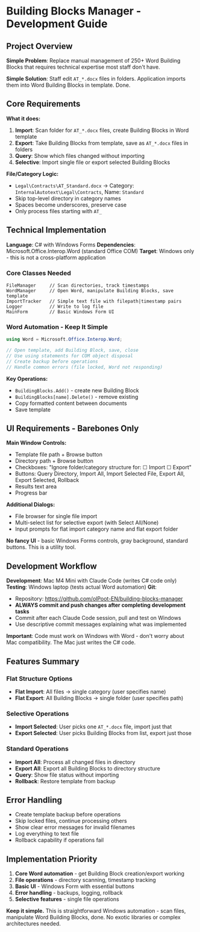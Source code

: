 # Building Blocks Manager - Development Guide

## Project Overview

**Simple Problem**: Replace manual management of 250+ Word Building Blocks that requires technical expertise most staff don't have.

**Simple Solution**: Staff edit `AT_*.docx` files in folders. Application imports them into Word Building Blocks in template. Done.

## Core Requirements

**What it does:**
1. **Import**: Scan folder for `AT_*.docx` files, create Building Blocks in Word template
2. **Export**: Take Building Blocks from template, save as `AT_*.docx` files in folders
3. **Query**: Show which files changed without importing
4. **Selective**: Import single file or export selected Building Blocks

**File/Category Logic:**
- `Legal\Contracts\AT_Standard.docx` → Category: `InternalAutotext\Legal\Contracts`, Name: `Standard`
- Skip top-level directory in category names
- Spaces become underscores, preserve case
- Only process files starting with `AT_`

## Technical Implementation

**Language**: C# with Windows Forms
**Dependencies**: Microsoft.Office.Interop.Word (standard Office COM)
**Target**: Windows only - this is not a cross-platform application

### Core Classes Needed
```
FileManager     // Scan directories, track timestamps
WordManager     // Open Word, manipulate Building Blocks, save template  
ImportTracker   // Simple text file with filepath|timestamp pairs
Logger          // Write to log file
MainForm        // Basic Windows Form UI
```

### Word Automation - Keep It Simple
```csharp
using Word = Microsoft.Office.Interop.Word;

// Open template, add Building Block, save, close
// Use using statements for COM object disposal
// Create backup before operations
// Handle common errors (file locked, Word not responding)
```

**Key Operations:**
- `BuildingBlocks.Add()` - create new Building Block
- `BuildingBlocks[name].Delete()` - remove existing
- Copy formatted content between documents
- Save template

## UI Requirements - Barebones Only

**Main Window Controls:**
- Template file path + Browse button
- Directory path + Browse button  
- Checkboxes: "Ignore folder/category structure for: ☐ Import ☐ Export"
- Buttons: Query Directory, Import All, Import Selected File, Export All, Export Selected, Rollback
- Results text area
- Progress bar

**Additional Dialogs:**
- File browser for single file import
- Multi-select list for selective export (with Select All/None)
- Input prompts for flat import category name and flat export folder

**No fancy UI** - basic Windows Forms controls, gray background, standard buttons. This is a utility tool.

## Development Workflow

**Development**: Mac M4 Mini with Claude Code (writes C# code only)
**Testing**: Windows laptop (tests actual Word automation)
**Git**: 
- Repository: https://github.com/olPoot-EN/building-blocks-manager
- **ALWAYS commit and push changes after completing development tasks**
- Commit after each Claude Code session, pull and test on Windows
- Use descriptive commit messages explaining what was implemented

**Important**: Code must work on Windows with Word - don't worry about Mac compatibility. The Mac just writes the C# code.

## Features Summary

### Flat Structure Options
- **Flat Import**: All files → single category (user specifies name)
- **Flat Export**: All Building Blocks → single folder (user specifies path)

### Selective Operations  
- **Import Selected**: User picks one `AT_*.docx` file, import just that
- **Export Selected**: User picks Building Blocks from list, export just those

### Standard Operations
- **Import All**: Process all changed files in directory
- **Export All**: Export all Building Blocks to directory structure
- **Query**: Show file status without importing
- **Rollback**: Restore template from backup

## Error Handling
- Create template backup before operations
- Skip locked files, continue processing others
- Show clear error messages for invalid filenames
- Log everything to text file
- Rollback capability if operations fail

## Implementation Priority
1. **Core Word automation** - get Building Block creation/export working
2. **File operations** - directory scanning, timestamp tracking
3. **Basic UI** - Windows Form with essential buttons
4. **Error handling** - backups, logging, rollback
5. **Selective features** - single file operations

**Keep it simple.** This is straightforward Windows automation - scan files, manipulate Word Building Blocks, done. No exotic libraries or complex architectures needed.